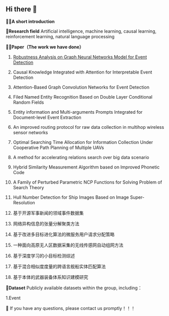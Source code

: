 ## Hi there 👋

🙋‍♀️**A short introduction** 

🌈**Research field** Artificial intelligence, machine learning, causal learning, reinforcement learning, natural language processing

👩‍💻**Paper（The work we have done）**

1. [Robustness Analysis on Graph Neural Networks Model for Event Detection](https://www.sciencedirect.com/science/article/pii/S0950705125002680)

2. Causal Knowledge Integrated with Attention for Interpretable Event Detection
   
3. Attention-Based Graph Convolution Networks for Event Detection

4. Filed Named Entity Recognition Based on Double Layer Conditional Random Fields

5. Entity information and Multi-arguments Prompts Integrated for Document-level Event Extraction

6. An improved routing protocol for raw data collection in multihop wireless sensor networks

7. Optimal Searching Time Allocation for Information Collection Under Cooperative Path Planning of Multiple UAVs

8. A method for accelerating relations search over big data scenario

9. Hybrid Similarity Measurement Algorithm based on Improved Phonetic Code

10. A Family of Perturbed Parametric NCP Functions for Solving Problem of Search Theory

11. Hull Number Detection for Ship Images Based on Image Super-Resolution

12. 基于开源军事新闻的领域事件数据集

13. 网络异构信息的张量分解聚类方法

14. 基于改进多目标进化算法的微服务用户请求分配策略

15. 一种面向高原无人区数据采集的无线传感网自动组网方法

16. 基于深度学习的小目标检测综述

17. 基于混合相似度度量的跨语言舰船实体匹配算法

18. 基于本体的武器装备体系知识建模研究


🍿**Dataset**  Publicly available datasets within the group, including：

1.Event

🧙 If you have any questions, please contact us promptly！！！
